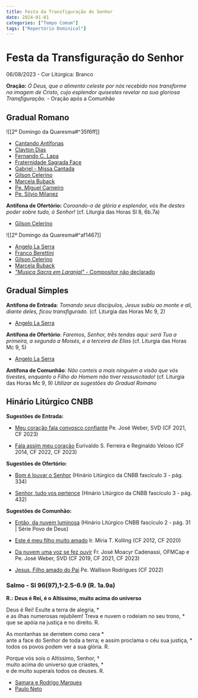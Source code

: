 ```yaml
---
title: Festa da Transfiguração do Senhor
date: 2024-01-01
categories: ["Tempo Comum"]
tags: ["Repertório Dominical"]
---
```

# Festa da Transfiguração do Senhor
06/08/2023 - Cor Litúrgica: Branco

**Oração:** *Ó Deus, que o alimento celeste por nós recebido nos transforme na imagem de Cristo, cujo esplendor quisestes revelar na sua gloriosa Transfiguração.* - Oração após a Comunhão

## Gradual Romano
![[2º Domingo da Quaresma#^35f6ff]]
- [Cantando Antífonas](https://youtu.be/1MPJ8bAhA08)
- [Clayton Dias](https://youtu.be/aVXdmmtxfjw)
- [Fernando C. Lapa](https://ocantonaliturgia.pt/obras/1001/Diz-me-o-cora%C3%A7%C3%A3o-F-Lapa)
- [Fraternidade Sagrada Face](https://youtube.com/shorts/wgKZiHAH_es?feature=share)
- [Gabriel - Missa Cantada](https://youtu.be/ICRICJFlHZc)
- [Gilson Celerino](https://youtu.be/uKwZoXvwDiY)
- [Marcela Buback](https://youtu.be/vMaeFNABx9M)
- [Pe. Miguel Carneiro](https://youtu.be/O-ExiJgRucA)
- [Pe. Silvio Milanez](https://youtu.be/fw8HGfvrh20)

**Antífona de Ofertório:** *Coroando-o de glória e esplendor, vós lhe destes poder sobre tudo, ó Senhor!* (cf. Liturgia das Horas Sl 8, 6b.7a)
- [Gilson Celerino](https://youtu.be/dW_zBpIromw)

![[2º Domingo da Quaresma#^af1467]]
- [Angelo La Serra](https://youtu.be/dWdFahT5f78)
- [Franco Berettini](https://youtu.be/MkPg_A3viDA)
- [Gilson Celerino](https://youtu.be/wJLWKnU3sW8)
- [Marcela Buback](https://youtu.be/WzXEtzCTMsQ)
- [_"Musica Sacra em Laranjal"_ - Compositor não declarado](https://youtu.be/btutDCfTlFo)

## Gradual Simples
**Antífona de Entrada**: _Tomando seus discípulos, Jesus subiu ao monte e ali, diante deles, ficou transfigurado._ (cf. Liturgia das Horas Mc 9, 2)
-   [Angelo La Serra](https://youtu.be/b-9z35rCB1g)

**Antífona de Ofertório**: _Faremos, Senhor, três tendas aqui: será Tua a primeira, a segunda a Moisés, e a terceira de Elias_ (cf. Liturgia das Horas Mc 9, 5)
-   [Angelo La Serra](https://youtu.be/aJPZTJyVSYw)

**Antífona de Comunhão**: _Não conteis a mais ninguém a visão que vós tivestes, enquanto o Filho do Homem não tiver ressuscitado!_ (cf. Liturgia das Horas Mc 9, 9)
	_Utilizar as sugestões do Gradual Romano_


## Hinário Litúrgico CNBB
**Sugestões de Entrada:** 
- [Meu coração fala convosco confiante](https://youtu.be/rwWIxBDSS7M)
  Pe. José Weber, SVD (CF 2021, CF 2023)

- [Fala assim meu coração](https://youtu.be/m7xZskDUrnQ)
  Eurivaldo S. Ferreira e Reginaldo Veloso (CF 2014, CF 2022, CF 2023)

**Sugestões de Ofertório:**
- [Bom é louvar o Senhor](https://youtu.be/MM1fGQvVnHM)
  (Hinário Litúrgico da CNBB fascículo 3 - pág. 334)

- [Senhor, tudo vos pertence](https://youtu.be/tSB82QO2AWA)
  (Hinário Litúrgico da CNBB fascículo 3 - pág. 432)

**Sugestões de Comunhão:**
- [Então, da nuvem luminosa](https://youtu.be/9m8xsqG2Abc)
  (Hinário Litúrgico CNBB fascículo 2 - pág. 31 | Série Povo de Deus)

- [Este é meu filho muito amado](https://youtu.be/H8Kfwqkacec)
  Ir. Miria T. Kolling (CF 2012, CF 2020)

- [Da nuvem uma voz se fez ouvir](https://youtu.be/r7TLTZlbt-A)
  Fr. José Moacyr Cadenassi, OFMCap e Pe. José Weber, SVD (CF 2019, CF 2021, CF 2023)

- [Jesus, Filho amado do Pai](https://youtu.be/lHJ1u0fKDg8)
  Pe. Wallison Rodrigues (CF 2022)

### Salmo - Sl 96(97),1-2.5-6.9 (R. 1a.9a)

**R.:** **Deus é Rei, é o Altíssimo, muito acima do universo**

Deus é Rei! Exulte a terra de alegria, \*  
e as ilhas numerosas rejubilem!
Treva e nuvem o rodeiam no seu trono, \*  
que se apóia na justiça e no direito. R.
  
As montanhas se derretem como cera \*  
ante a face do Senhor de toda a terra;
e assim proclama o céu sua justiça, \*  
todos os povos podem ver a sua glória. R.

Porque vós sois o Altíssimo, Senhor, †  
muito acima do universo que criastes, \*  
e de muito superais todos os deuses. R.

- [Samara e Rodrigo Marques](https://youtu.be/cmidZpnIS7M)
- [Paulo Neto](https://youtu.be/usxFYbTuNpM)

